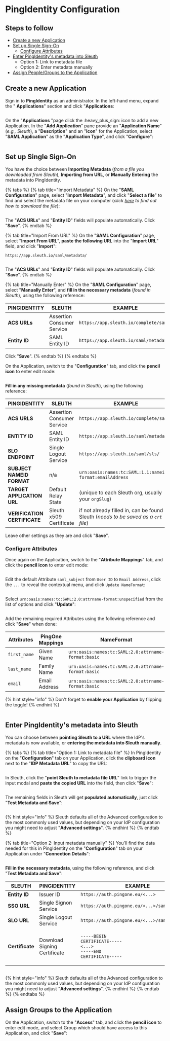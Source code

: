 # PingIdentity Configuration

## Steps to follow

* [Create a new Application](okta-configuration-1.md#create-a-new-application)
* [Set up Single Sign-On](okta-configuration-1.md#set-up-single-sign-on)
  * [Configure Attributes](okta-configuration-1.md#configure-attributes)
* [Enter PingIdentity's metadata into Sleuth](okta-configuration-1.md#enter-pingidentitys-metadata-into-sleuth)
  * Option 1: Link to metadata file
  * Option 2: Enter metadata manually
* [Assign People/Groups to the Application](okta-configuration-1.md#assign-people-groups-to-the-application)

## Create a new Application

Sign in to **PingIdentity** as an administrator. In the left-hand menu, expand the " **Applications**" section and click "**Applications**:

<figure><img src="../../../../.gitbook/assets/image (132).png" alt=""><figcaption></figcaption></figure>

On the "**Applications** "page click the :heavy\_plus\_sign:  icon to add a new Application. In the "**Add Application**" pane provide an "**Application Name**" (_e.g., Sleuth_), a "**Description**" and an "**Icon**" for the Application, select "**SAML Application**" as the "**Application Type**", and click "**Configure**":

<figure><img src="../../../../.gitbook/assets/image (150).png" alt=""><figcaption></figcaption></figure>

## Set up Single Sign-On

You have the choice between **Importing Metadata** (_from a file you downloaded from Sleuth_), **Importing from URL**, or **Manually Entering** the metadata into PingIdentity.



{% tabs %}
{% tab title="Import Metadata" %}
On the "**SAML Configuration**" page, select "**Import Metadata**", and click "**Select a file**" to find and select the metadata file on your computer (_click_ [_here_](https://help.sleuth.io/settings/organization/signup/saml#gather-sleuth-service-provider-metadata) _to find out how to download the file_):

<figure><img src="../../../../.gitbook/assets/image (151).png" alt=""><figcaption></figcaption></figure>

The "**ACS URLs**" and "**Entity ID**" fields will populate automatically. Click "**Save**".
{% endtab %}

{% tab title="Import From URL" %}
On the "**SAML Configuration**" page, select "**Import From URL**", **paste the following URL** into the "**Import URL**" field, and click "**Import**":

```url
https://app.sleuth.io/saml/metadata/
```

<figure><img src="../../../../.gitbook/assets/image (152).png" alt=""><figcaption></figcaption></figure>

The "**ACS URLs**" and "**Entity ID**" fields will populate automatically. Click "**Save**".
{% endtab %}

{% tab title="Manually Enter" %}
On the "**SAML Configuration**" page, select "**Manually Enter**", and **fill in the necessary metadata** (_found in Sleuth_), using the following reference:

| PINGIDENTITY  | SLEUTH                     | EXAMPLE                                |
| ------------- | -------------------------- | -------------------------------------- |
| **ACS URLs**  | Assertion Consumer Service | `https://app.sleuth.io/complete/saml/` |
| **Entity ID** | SAML Entity ID             | `https://app.sleuth.io/saml/metadata/` |

Click "**Save**".
{% endtab %}
{% endtabs %}

On the Application, switch to the "**Configuration**" tab, and click the **pencil icon** to enter edit mode:

<figure><img src="../../../../.gitbook/assets/image (137).png" alt=""><figcaption></figcaption></figure>

**Fill in any missing metadata** (_found in Sleuth_), using the following reference:

| PINGIDENTITY                 | SLEUTH                     | EXAMPLE                                                                                |
| ---------------------------- | -------------------------- | -------------------------------------------------------------------------------------- |
| **ACS URLS**                 | Assertion Consumer Service | `https://app.sleuth.io/complete/saml/`                                                 |
| **ENTITY ID**                | SAML Entity ID             | `https://app.sleuth.io/saml/metadata/`                                                 |
| **SLO ENDPOINT**             | Single Logout Service      | `https://app.sleuth.io/saml/sls/`                                                      |
| **SUBJECT NAMEID FORMAT**    | n/a                        | `urn:oasis:names:tc:SAML:1.1:nameid-format:emailAddress`                               |
| **TARGET APPLICATION URL**   | Default Relay State        | (unique to each Sleuth org, usually your `orgSlug`)                                    |
| **VERIFICATION CERTIFICATE** | Sleuth x509 Certificate    | if not already filled in, can be found in Sleuth (_needs to be saved as a `crt` file_) |

Leave other settings as they are and click "**Save**".

### Configure Attributes

Once again on the Application, switch to the "**Attribute Mappings**" tab, and click the **pencil icon** to enter edit mode:

<figure><img src="../../../../.gitbook/assets/image (139).png" alt=""><figcaption></figcaption></figure>

Edit the default Attribute `saml_subject` from `User ID` to `Email Address`, click the `...` to reveal the contextual menu, and click `Update NameFormat`:

<figure><img src="../../../../.gitbook/assets/image (140).png" alt=""><figcaption></figcaption></figure>

Select `urn:oasis:names:tc:SAML:2.0:attrname-format:unspecified` from the list of options and click "**Update**":

<figure><img src="../../../../.gitbook/assets/image (141).png" alt=""><figcaption></figcaption></figure>

Add the remaining required Attributes using the following reference and click "**Save**" when done:

| Attributes   | PingOne Mappings | NameFormat                                          |
| ------------ | ---------------- | --------------------------------------------------- |
| `first_name` | Given Name       | `urn:oasis:names:tc:SAML:2.0:attrname-format:basic` |
| `last_name`  | Family Name      | `urn:oasis:names:tc:SAML:2.0:attrname-format:basic` |
| `email`      | Email Address    | `urn:oasis:names:tc:SAML:2.0:attrname-format:basic` |

{% hint style="info" %}
Don't forget to **enable your Application** by flipping the toggle!
{% endhint %}

<figure><img src="../../../../.gitbook/assets/image (142).png" alt=""><figcaption></figcaption></figure>

## Enter PingIdentity's metadata into Sleuth

You can choose between **pointing Sleuth to a URL** where the IdP's metadata is now available, or **entering the metadata into Sleuth manually**.

{% tabs %}
{% tab title="Option 1: Link to metadata file" %}
In PingIdentity on the "**Configuration**" tab on your Application, click the **clipboard icon** next to the "**IDP Metadata URL**" to copy the URL:

<figure><img src="../../../../.gitbook/assets/image (144).png" alt=""><figcaption></figcaption></figure>

In Sleuth, click the "**point Sleuth to metadata file URL**" link to trigger the input modal and **paste the copied URL** into the field, then click "**Save**":

<figure><img src="../../../../.gitbook/assets/image (145).png" alt=""><figcaption></figcaption></figure>

The remaining fields in Sleuth will get **populated automatically**, just click "**Test Metadata and Save**":

<figure><img src="../../../../.gitbook/assets/image (146).png" alt=""><figcaption></figcaption></figure>

{% hint style="info" %}
Sleuth defaults all of the Advanced configuration to the most commonly used values, but depending on your IdP configuration you might need to adjust "**Advanced settings**".
{% endhint %}
{% endtab %}

{% tab title="Option 2: Input metadata manually" %}
You'll find the data needed for this in PingIdentity on the "**Configuration**" tab on your Application under "**Connection Details**":

<figure><img src="../../../../.gitbook/assets/image (147).png" alt=""><figcaption></figcaption></figure>

**Fill in the necessary metadata**, using the following reference, and click "**Test Metadata and Save**":

| SLEUTH          | PINGIDENTITY                 | EXAMPLE                                                                                                              |
| --------------- | ---------------------------- | -------------------------------------------------------------------------------------------------------------------- |
| **Entity ID**   | Issuer ID                    | `https://auth.pingone.eu/<...>`                                                                                      |
| **SSO URL**     | Single Signon Service        | `https://auth.pingone.eu/<...>/saml20/idp/sso`                                                                       |
| **SLO URL**     | Single Logout Service        | `https://auth.pingone.eu/<...>/saml20/idp/slo`                                                                       |
| **Certificate** | Download Signing Certificate | <p><code>-----BEGIN CERTIFICATE-----</code><br><code>&#x3C;...></code><br><code>-----END CERTIFICATE-----</code></p> |

<figure><img src="../../../../.gitbook/assets/image (148).png" alt=""><figcaption></figcaption></figure>

{% hint style="info" %}
Sleuth defaults all of the Advanced configuration to the most commonly used values, but depending on your IdP configuration you might need to adjust "**Advanced settings**".
{% endhint %}
{% endtab %}
{% endtabs %}

## Assign Groups to the Application

On the Application, switch to the "**Access**" tab, and click the **pencil icon** to enter edit mode, and select Group which should have access to this Application, and click "**Save**":

<figure><img src="../../../../.gitbook/assets/image (149).png" alt=""><figcaption></figcaption></figure>
